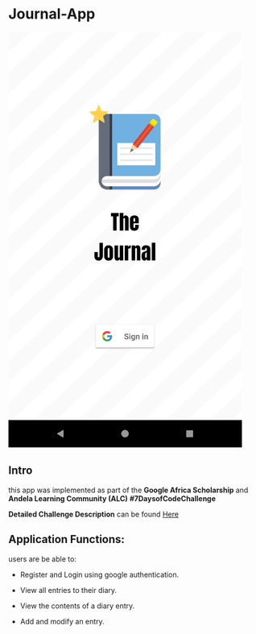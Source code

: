 # Journal-App
![Main](https://github.com/MohamedMashaal/Journal-App-ALC-Challenge/blob/master/screenshots/main_screen.png)
## Intro
this app was implemented as part of the **Google Africa Scholarship** and **Andela Learning Community (ALC)** **#7DaysofCodeChallenge**

**Detailed Challenge Description** can be found [Here](https://u6072499.ct.sendgrid.net/wf/click?upn=-2F47bi-2BAAfnItZAHibzKl6NCVB6nARortT78YeNxzpjINgoMyRCvkTRqYW1QMDkjFIUsJrTOPVEtGPSbz-2F10u8bfnjk-2BGyVCWp8glfXRSQ-2FHeEJ3QnSiaQ0hN5OlqsPEgJKGUS-2BfgHNPzhpsnnhp23w-3D-3D_3Dx91ZPeP4V7n8GoF3K19A3I15UVNQHYTNF41-2FC6Bd7EW-2F31JXZL6od7E0YnyM8P-2BFYw-2BaGHNf0yV8eo0wusA3BJ0QliUVCN4gqp0wFxjp2OnF-2FlBhhzK5DRfFW8ZP8Yzg-2BtJAypIxJvAZuAB1Ynw9h1vnbRxX0vq0vxZqnrmapuLX6q7b-2FANaT3rnyGPY-2BEpA9tfnLjtsqIBxbeT4NcuxHeQlsQOVkMxdcC-2FSQg88o-3D)

## Application Functions:

users are be able to:

-   Register and Login using google authentication.
    
-   View all entries to their diary.
    
-   View the contents of a diary entry.
    
-   Add and modify an entry.
